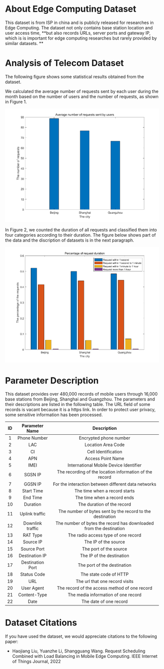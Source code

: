 # About Edge Computing Dataset

This dataset is from ISP in china and is publicly released for researches in Edge Computing. The dataset not only contains base station location and user access time,  **but also records URLs, server ports and gateway IP, which is is important for edge computing researches but rarely provided by similar datasets. ** 



# Analysis of Telecom Dataset

The following figure shows some statistical results obtained from the dataset. 

We calculated the average number of requests sent by each user during the month based on the number of users and the number of requests, as shown in Figure 1. 

![image-20220514163420339](image/image-20220514163420339.png)

In Figure 2, we counted the duration of all requests and classified them into four categories according to their duration. The figure below shows part of the data and the discription of datasets is in the next paragraph.

![image-20220514163444925](image/image-20220514163444925.png)

# Parameter Description

This dataset provides over 480,000 records of mobile users through 16,000 base stations from Beijing, Shanghai and Guangzhou.  The parameters and their descriptions are listed in the following table. The URL field of some records is vacant because it is a https link. In order to protect user privacy, some sensitive information has been processed.

|  ID  |  Parameter Name  |                         Description                          |
| :--: | :--------------: | :----------------------------------------------------------: |
|  1   |   Phone Number   |                    Encrypted phone number                    |
|  2   |       LAC        |                      Location Area Code                      |
|  3   |        CI        |                     Cell Identification                      |
|  4   |       APN        |                      Access Point Name                       |
|  5   |       IMEI       |            International Mobile Device Identifier            |
|  6   |     SGSN IP      |   The recording of the location information of the record    |
|  7   |     GGSN IP      |     For the interaction between different data networks      |
|  8   |    Start Time    |                The time when a record starts                 |
|  9   |     End Time     |                 The time when a record ends                  |
|  10  |     Duration     |                  The duration of the record                  |
|  11  |  Uplink traffic  |  The number of bytes sent by the record to the destination   |
|  12  | Downlink traffic | The number of bytes the record has downloaded from the destination |
|  13  |     RAT Type     |             The radio access type of one record              |
|  14  |    Source IP     |                     The IP of the source                     |
|  15  |   Source Port    |                    The port of the source                    |
|  16  |  Destination IP  |                  The IP of the destination                   |
|  17  | Destination Port |                 The port of the destination                  |
|  18  |   Status Code    |                    The state code of HTTP                    |
|  19  |       URL        |                The url that one record visits                |
|  20  |    User Agent    |        The record of the access method of one record         |
|  21  |   Content-Type   |             The media information of one record              |
|  22  |       Date       |                    The date of one record                    |

# Dataset Citations

If you have used the dataset, we would appreciate citations to the following paper:

- Haojiang Liu, Yuanzhe Li, Shangguang Wang. Request Scheduling Combined with Load Balancing in Mobile Edge Computing. IEEE Internet of Things Journal, 2022

